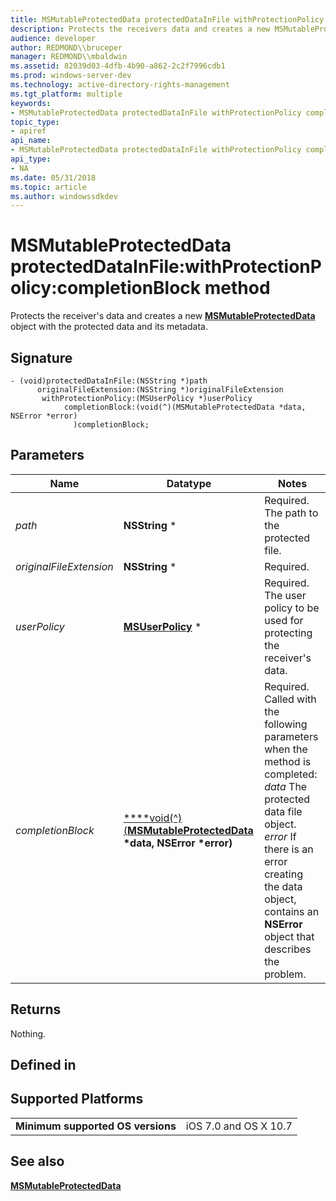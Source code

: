 ```yaml
---
title: MSMutableProtectedData protectedDataInFile withProtectionPolicy completionBlock method
description: Protects the receivers data and creates a new MSMutableProtectedData object with the protected data and its metadata.
audience: developer
author: REDMOND\\bruceper
manager: REDMOND\\mbaldwin
ms.assetid: 82039d03-4dfb-4b90-a862-2c2f7996cdb1
ms.prod: windows-server-dev
ms.technology: active-directory-rights-management
ms.tgt_platform: multiple
keywords:
- MSMutableProtectedData protectedDataInFile withProtectionPolicy completionBlock method
topic_type:
- apiref
api_name:
- MSMutableProtectedData protectedDataInFile withProtectionPolicy completionBlock method
api_type:
- NA
ms.date: 05/31/2018
ms.topic: article
ms.author: windowssdkdev
---
```


# MSMutableProtectedData protectedDataInFile:withProtectionPolicy:completionBlock method

Protects the receiver's data and creates a new [**MSMutableProtectedData**](msmutableprotecteddata-interface-objc.md) object with the protected data and its metadata.

## Signature

``` syntax
- (void)protectedDataInFile:(NSString *)path
      originalFileExtension:(NSString *)originalFileExtension
       withProtectionPolicy:(MSUserPolicy *)userPolicy
            completionBlock:(void(^)(MSMutableProtectedData *data, NSError *error)
              )completionBlock;
```

## Parameters



| Name                               | Datatype                                                                                                                    | Notes                                                                                                                                                                                                                                                                      |
|------------------------------------|-----------------------------------------------------------------------------------------------------------------------------|----------------------------------------------------------------------------------------------------------------------------------------------------------------------------------------------------------------------------------------------------------------------------|
| *path*<br/>                  | **NSString** \*<br/>                                                                                                  | Required. The path to the protected file.<br/>                                                                                                                                                                                                                       |
| *originalFileExtension*<br/> | **NSString** \*<br/>                                                                                                  | Required. <br/>                                                                                                                                                                                                                                                      |
| *userPolicy*<br/>            | [**MSUserPolicy**](msuserpolicy-interface-objc.md) \*<br/>                                                           | Required. The user policy to be used for protecting the receiver's data.<br/>                                                                                                                                                                                        |
| *completionBlock*<br/>       | [****void(^)(**MSMutableProtectedData**](msmutableprotecteddata-interface-objc.md) **\*data, NSError \*error)**<br/> | Required. Called with the following parameters when the method is completed:<br/> *data*   The protected data file object.<br/> *error*   If there is an error creating the data object, contains an **NSError** object that describes the problem.<br/> |



 

## Returns

Nothing.

## Defined in

## Supported Platforms



|                                              |                                  |
|----------------------------------------------|----------------------------------|
| **Minimum supported OS versions**<br/> | iOS 7.0 and OS X 10.7<br/> |



 

## See also

<dl> <dt>

[**MSMutableProtectedData**](msmutableprotecteddata-interface-objc.md)
</dt> </dl>

 

 





